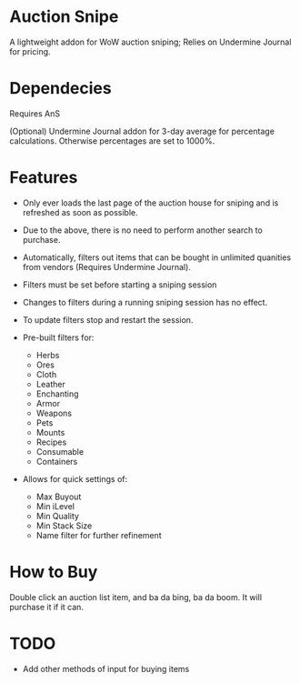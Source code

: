 Auction Snipe 
===========================
A lightweight addon for WoW auction sniping; Relies on Undermine Journal for pricing.

Dependecies
=============
Requires AnS

(Optional) Undermine Journal addon for 3-day average for percentage calculations. Otherwise percentages are set to 1000%.

Features
===============
* Only ever loads the last page of the auction house for sniping and is refreshed as soon as possible.
* Due to the above, there is no need to perform another search to purchase.

* Automatically, filters out items that can be bought in unlimited quanities from vendors (Requires Undermine Journal).

* Filters must be set before starting a sniping session
* Changes to filters during a running sniping session has no effect.
* To update filters stop and restart the session.

* Pre-built filters for:
    * Herbs
    * Ores
    * Cloth
    * Leather
    * Enchanting
    * Armor
    * Weapons
    * Pets
    * Mounts
    * Recipes
    * Consumable
    * Containers

 * Allows for quick settings of:
    * Max Buyout
    * Min iLevel
    * Min Quality
    * Min Stack Size
    * Name filter for further refinement

How to Buy
==============
Double click an auction list item, and ba da bing, ba da boom. It will purchase it if it can.

TODO
=============
* Add other methods of input for buying items